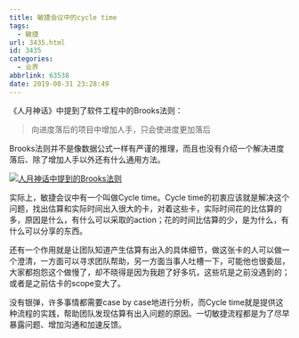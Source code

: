 ```yaml
---
title: 敏捷会议中的cycle time
tags:
  - 敏捷
url: 3435.html
id: 3435
categories:
  - 业界
abbrlink: 63538
date: 2019-08-31 23:28:49
---
```


《人月神话》中提到了软件工程中的Brooks法则：

> 向进度落后的项目中增加人手，只会使进度更加落后

Brooks法则并不是像数据公式一样有严谨的推理，而且也没有介绍一个解决进度落后、除了增加人手以外还有什么通用方法。
 
 [![人月神话中提到的Brooks法则](https://baiyuan.wang/wp-content/uploads/2019/08/088A6C27-5369-44D9-B5EC-DD9C02251A4E.jpeg)](https://baiyuan.wang/wp-content/uploads/2019/08/088A6C27-5369-44D9-B5EC-DD9C02251A4E.jpeg)

实际上，敏捷会议中有一个叫做Cycle time。Cycle time的初衷应该就是解决这个问题，找出估算和实际时间出入很大的卡，对着这些卡，实际时间花的比估算的多，原因是什么，有什么可以采取的action；花的时间比估算的少，是为什么，有什么可以分享的东西。

还有一个作用就是让团队知道产生估算有出入的具体细节，做这张卡的人可以做一个澄清，一方面可以寻求团队帮助，另一方面当事人吐槽一下，可能他也很委屈，大家都抱怨这个做慢了，却不晓得是因为我趟了好多坑，这些坑是之前没遇到的；或者是之前估卡的scope变大了。

没有银弹，许多事情都需要case by case地进行分析，而Cycle time就是提供这种流程的实践，帮助团队发现估算有出入问题的原因。一切敏捷流程都是为了尽早暴露问题、增加沟通和加速反馈。
